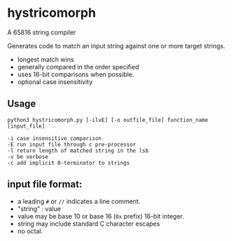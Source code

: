 # hystricomorph

A 65816 string compiler

Generates code to match an input string against one or more target strings.

* longest match wins
* generally compared in the order specified
* uses 16-bit comparisons when possible.
* optional case insensitivity

## Usage

    python3 hystricomorph.py [-ilvE] [-o outfile_file] function_name [input_file]

    -i case insensitive comparison
    -E run input file through c pre-processor
    -l return length of matched string in the lsb
    -v be verbose
    -c add implicit 0-terminator to strings

## input file format:

* a leading `#` or `//` indicates a line comment.
* "string" : value
* value may be base 10 or base 16 (`0x` prefix) 16-bit integer.
* string may include standard C character escapes
* no octal.
